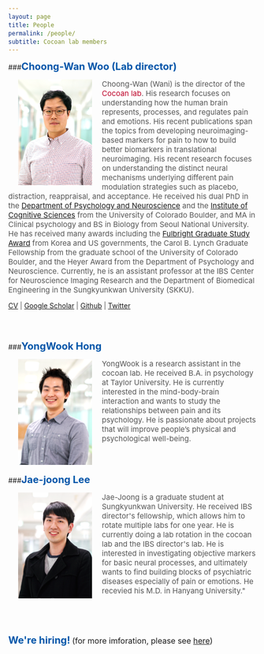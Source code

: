 ```yaml
---
layout: page
title: People
permalink: /people/
subtitle: Cocoan lab members
---
```


<p id="Wani"></p>

###<b><span style="font-size: 20px !important; color: #0055A9;">Choong-Wan Woo (Lab director)</span></b>

<img src="images/Woo_cnir_3.png" width="150" height="215" align="left" hspace="20" />
<span style="font-size: 15px !important; color: #555;">Choong-Wan (Wani) is the director of the <span style="font-size: 15px !important; color: #BD0026;">Cocoan lab</span>. His research focuses on understanding how the human brain represents, processes, and regulates pain and emotions. His recent publications span the topics from developing neuroimaging-based markers for pain to how to build better biomarkers in translational neuroimaging. His recent research focuses on understanding the distinct neural mechanisms underlying different pain modulation strategies such as placebo, distraction, reappraisal, and acceptance. He received his dual PhD in the <a href="http://www.colorado.edu/psych-neuro/">Department of Psychology and Neuroscience</a> and the <a href="http://www.colorado.edu/ics/">Institute of Cognitive Sciences</a> from the University of Colorado Boulder, and MA in Clinical psychology and BS in Biology from Seoul National University. He has received many awards including the <a href="http://www.iie.org/fulbright">Fulbright Graduate Study Award</a> from Korea and US governments, the Carol B. Lynch Graduate Fellowship from the graduate school of the University of Colorado Boulder, and the Heyer Award from the Department of Psychology and Neuroscience. Currently, he is an assistant professor at the IBS Center for Neuroscience Imaging Research and the Department of Biomedical Engineering in the Sungkyunkwan University (SKKU). </span>

<span style="font-size: 14px !important; color: #555;"><a href="/pdfs/CV_Woo_Feb2017_woref.pdf">CV</a> | <a href="https://scholar.google.com/citations?user=fZLY5H8AAAAJ&hl=en&oi=ao">Google Scholar</a> | <a href="https://github.com/wanirepo/">Github</a> | <a href="https://twitter.com/choongwanwoo/">Twitter</a></span>



<br><br>

<p id="YongWook"></p>

###<b><span style="font-size: 20px !important; color: #0055A9;">YongWook Hong</span></b>

<img src="images/HongYW_cnir.png" width="150" height="215" align="left" hspace="20" />
<span style="font-size: 15px !important; color: #555;">YongWook is a research assistant in the cocoan lab. He received B.A. in psychology at Taylor University.  He is currently interested in the mind-body-brain interaction and wants to study the relationships between pain and its psychology. He is passionate about projects that will improve people’s physical and psychological well-being. </span>

<br><br>

<p id="Jaejoong"></p>

###<b><span style="font-size: 20px !important; color: #0055A9;">Jae-joong Lee</span></b>

<img src="images/LeeJJ_cnir.png" width="150" height="215" align="left" hspace="20" />
<span style="font-size: 15px !important; color: #555;">Jae-Joong is a graduate student at Sungkyunkwan University. He received IBS director's fellowship, which allows him to rotate multiple labs for one year. He is currently doing a lab rotation in the cocoan lab and the IBS director's lab. He is interested in investigating objective markers for basic neural processes, and ultimately wants to find building blocks of psychiatric diseases especially of pain or emotions. He recevied his M.D. in Hanyang University." </span>

<br><br><br>


<b><span style="font-size: 20px !important; color: #0055A9;">We're hiring!</span></b> <span style="font-size: 16px !important;">(for more imforation, please see [here](/jobs/))</span>

<!-- <br><br><br><br><br><br>

## Past Members

### University at Buffalo
<ul>
	<li><a href="https://longshengsun.net" target="_blank">Longsheng Sun</a>, Ph.D., 2016, Designing Regulation Policies for Hazardous Materials Transportation</li>
	<li><a href="https://www.linkedin.com/pub/masoumeh-taslimi/92/b90/b33" target="_blank">Masoumeh Taslimi</a>, Ph.D., 2015, On the Analysis of Two Problems related to Risk Management in Urban Transportation Networks</li>
	<li><a href="https://www.linkedin.com/in/tolou-esfandeh-phd-b179b237" target="_blank">Tolou Esfandeh</a>, Ph.D., 2015, Regulating Hazardous Materials Transportation by Dual-Toll Pricing and Time-Dependent Network Design Policies</li>
	<li><a href="https://www.linkedin.com/pub/iakovos-toumazis/49/327/917" target="_blank">Iakovos Toumazis</a>, Ph.D., 2015, Dynamic Chemotherapy Scheduling for Metastatic Colorectal Cancer Patients: Assessments and Improvements (<a href="http://toumiak.com" target="_blank">web</a>)</li>
	<li><a href="https://www.linkedin.com/profile/view?id=61312329" target="_blank">Md. Tanveer Ahmed</a>, Ph.D., 2013, Revenue Management for Online Advertisement Services</li>
	<li><a href="https://www.linkedin.com/profile/view?id=355659138">Paul Berglund</a>, Ph.D., 2012 Three Problems in Discrete Network Facility Location</li>
	<li><a href="https://www.linkedin.com/profile/view?id=67693217">Yingying Kang</a>, Ph.D., 2011, (co-advisor Dr. Rajan Batta), Value-at-Risk Models for Hazardous Materials Transportation</li>
	<li><a href="https://www.linkedin.com/in/alisattarzadeh" target="_blank">Ali Sattarzadeh</a>, M.S., 2015, Hazmat Network Design Considering Risk and Cost Equity</li>
	<li><a href="https://www.linkedin.com/profile/view?id=82661512" target="_blank">Zulqarnain Haider</a>, M.S., 2014, Inventory Rebalancing through Pricing in Public Bike Sharing Systems</li>
	<li><a href="https://www.linkedin.com/profile/view?id=109106725" target="_blank">Chelsea Greene</a>, M.S., 2013 (co-advisor Dr. Rajan Batta), OR/MS Approaches to Problems involving Hazardous Materials Risk and Impacts from a Natural Disaster</li>
	<li><a href="https://www.linkedin.com/profile/view?id=29510416" target="_blank">Anand Srinivasan</a>, M.S., 2010, Operations of Online Advertising Services and Publisher's Options</li>
	<li><a href="https://www.linkedin.com/profile/view?id=46544652" target="_blank">Amod Anand Agashe</a>, M.S., 2010, Stochastic Revenue Optimization in Online Advertising</li>
	<li><a href="https://www.linkedin.com/profile/view?id=46856185" target="_blank">Varun Narayana Kutty</a>, M.S., 2010, Accept-Reject Decision in Online Advertising using Geometric Brownian Motion</li>
</ul>
&nbsp;-->
